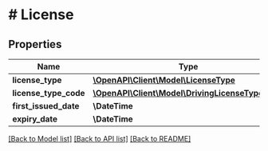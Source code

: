 # # License

## Properties

Name | Type | Description | Notes
------------ | ------------- | ------------- | -------------
**license_type** | [**\OpenAPI\Client\Model\LicenseType**](LicenseType.md) |  | [optional]
**license_type_code** | [**\OpenAPI\Client\Model\DrivingLicenseTypeCode**](DrivingLicenseTypeCode.md) |  | [optional]
**first_issued_date** | **\DateTime** |  | [optional]
**expiry_date** | **\DateTime** |  | [optional]

[[Back to Model list]](../../README.md#models) [[Back to API list]](../../README.md#endpoints) [[Back to README]](../../README.md)
